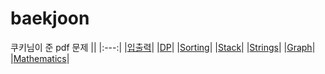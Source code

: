 # baekjoon

쿠키님이 준 pdf 문제 
||
|:---:|
|[입출력](https://github.com/yeonx/baekjoon/tree/main/%EC%9E%85%EC%B6%9C%EB%A0%A5)|
|[DP](https://github.com/yeonx/baekjoon/tree/main/DP)|
|[Sorting](https://github.com/yeonx/baekjoon/tree/main/Sorting)|
|[Stack](https://github.com/yeonx/baekjoon/tree/main/Stack)|
|[Strings](https://github.com/yeonx/baekjoon/tree/main/Strings)|
|[Graph](https://github.com/yeonx/baekjoon/tree/main/Graph)|
|[Mathematics]()|
